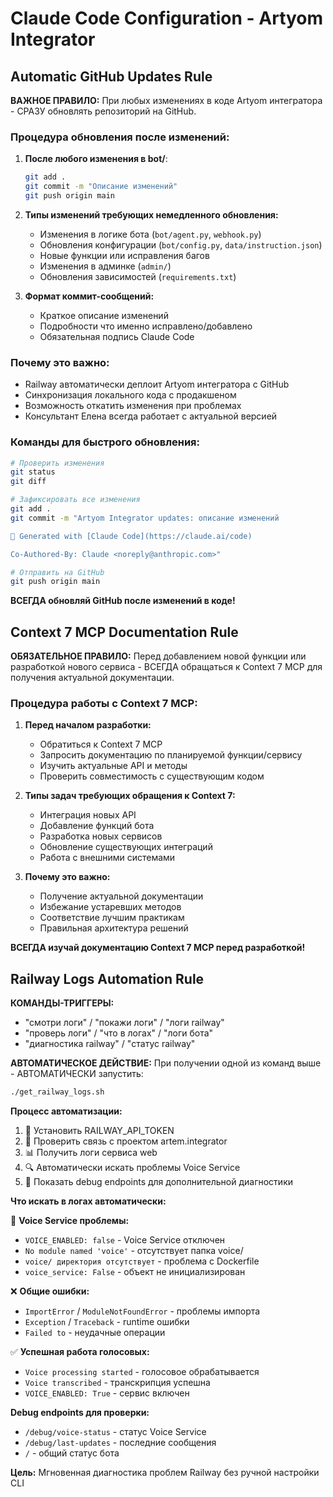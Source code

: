 # Claude Code Configuration - Artyom Integrator

## Automatic GitHub Updates Rule

**ВАЖНОЕ ПРАВИЛО:** При любых изменениях в коде Artyom интегратора - СРАЗУ обновлять репозиторий на GitHub.

### Процедура обновления после изменений:

1. **После любого изменения в bot/**:
   ```bash
   git add .
   git commit -m "Описание изменений"
   git push origin main
   ```

2. **Типы изменений требующих немедленного обновления:**
   - Изменения в логике бота (`bot/agent.py`, `webhook.py`)
   - Обновления конфигурации (`bot/config.py`, `data/instruction.json`)
   - Новые функции или исправления багов
   - Изменения в админке (`admin/`)
   - Обновления зависимостей (`requirements.txt`)

3. **Формат коммит-сообщений:**
   - Краткое описание изменений
   - Подробности что именно исправлено/добавлено
   - Обязательная подпись Claude Code

### Почему это важно:

- Railway автоматически деплоит Artyom интегратора с GitHub
- Синхронизация локального кода с продакшеном
- Возможность откатить изменения при проблемах
- Консультант Елена всегда работает с актуальной версией

### Команды для быстрого обновления:

```bash
# Проверить изменения
git status
git diff

# Зафиксировать все изменения
git add .
git commit -m "Artyom Integrator updates: описание изменений

🤖 Generated with [Claude Code](https://claude.ai/code)

Co-Authored-By: Claude <noreply@anthropic.com>"

# Отправить на GitHub
git push origin main
```

**ВСЕГДА обновляй GitHub после изменений в коде!**

## Context 7 MCP Documentation Rule

**ОБЯЗАТЕЛЬНОЕ ПРАВИЛО:** Перед добавлением новой функции или разработкой нового сервиса - ВСЕГДА обращаться к Context 7 MCP для получения актуальной документации.

### Процедура работы с Context 7 MCP:

1. **Перед началом разработки:**
   - Обратиться к Context 7 MCP
   - Запросить документацию по планируемой функции/сервису
   - Изучить актуальные API и методы
   - Проверить совместимость с существующим кодом

2. **Типы задач требующих обращения к Context 7:**
   - Интеграция новых API
   - Добавление функций бота
   - Разработка новых сервисов
   - Обновление существующих интеграций
   - Работа с внешними системами

3. **Почему это важно:**
   - Получение актуальной документации
   - Избежание устаревших методов
   - Соответствие лучшим практикам
   - Правильная архитектура решений

**ВСЕГДА изучай документацию Context 7 MCP перед разработкой!**

## Railway Logs Automation Rule

**КОМАНДЫ-ТРИГГЕРЫ:** 
- "смотри логи" / "покажи логи" / "логи railway"
- "проверь логи" / "что в логах" / "логи бота"
- "диагностика railway" / "статус railway"

**АВТОМАТИЧЕСКОЕ ДЕЙСТВИЕ:**
При получении одной из команд выше - АВТОМАТИЧЕСКИ запустить:

```bash
./get_railway_logs.sh
```

**Процесс автоматизации:**
1. 🔐 Установить RAILWAY_API_TOKEN
2. 🔗 Проверить связь с проектом artem.integrator  
3. 📊 Получить логи сервиса web
4. 🔍 Автоматически искать проблемы Voice Service
5. 📱 Показать debug endpoints для дополнительной диагностики

**Что искать в логах автоматически:**

🎤 **Voice Service проблемы:**
- `VOICE_ENABLED: false` - Voice Service отключен
- `No module named 'voice'` - отсутствует папка voice/
- `voice/ директория отсутствует` - проблема с Dockerfile
- `voice_service: False` - объект не инициализирован

❌ **Общие ошибки:**
- `ImportError` / `ModuleNotFoundError` - проблемы импорта
- `Exception` / `Traceback` - runtime ошибки
- `Failed to` - неудачные операции

✅ **Успешная работа голосовых:**
- `Voice processing started` - голосовое обрабатывается
- `Voice transcribed` - транскрипция успешна
- `VOICE_ENABLED: True` - сервис включен

**Debug endpoints для проверки:**
- `/debug/voice-status` - статус Voice Service
- `/debug/last-updates` - последние сообщения
- `/` - общий статус бота

**Цель:** Мгновенная диагностика проблем Railway без ручной настройки CLI